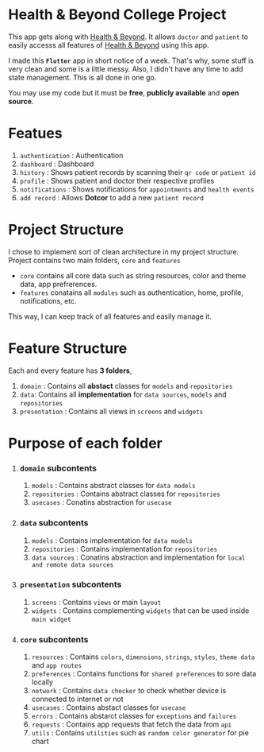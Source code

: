 # Health & Beyond College Project
This app gets along with [Health & Beyond](https://healthandbeyond.xyz/). It allows `doctor` and `patient` to easily accesss all features of [Health & Beyond](https://healthandbeyond.xyz/) using this app.

I made this **`Flutter`** app in short notice of a week.
That's why, some stuff is very clean and some is a little messy.
Also, I didn't have any time to add state management.
This is all done in one go.

You may use my code but it must be **free**, **publicly available** and **open source**.

# Featues

1. `authentication` : Authentication
2. `dashboard` : Dashboard
3. `history` :  Shows patient records by scanning their `qr code` or `patient id`
4. `profile` :  Shows patient and doctor their respective profiles
5. `notifications` : Shows notifications for `appointments` and `health events`
6. `add record` : Allows **Dotcor** to add a new `patient record`

# Project Structure

I chose to implement sort of clean architecture in my project structure.
Project contains two main folders, `core` and `features`

- `core` contains all core data such as string resources, color and theme data, app prefrerences.
- `features` conatains all `modules` such as authentication, home, profile, notifications, etc.

This way, I can keep track of all features and easily manage it.

# Feature Structure

Each and every feature has **3 folders**,

1. `domain` : Contains all **abstact** classes for `models` and `repositories`
2. `data`: Contains all **implementation** for `data sources`, `models` and `repositories`
3. `presentation` : Contains all views in `screens` and `widgets`

# Purpose of each folder

1. ### `domain` subcontents

    1. `models` : Contains abstract classes for `data models`
    2. `repositories` : Contains abstract classes for `repositories`
    3. `usecases` : Conatins abstraction for `usecase`

2. ### `data` subcontents

    1. `models` : Contains implementation for `data models`
    2. `repositories` : Contains implementation for `repositories`
    3. `data sources` : Conatins abstraction and implementation for `local and remote data sources`

3. ### `presentation` subcontents

    1. `screens` : Contains `views` or main `layout`
    2. `widgets` : Contains complementing `widgets` that can be used inside `main widget`

4. ### `core` subcontents

    1. `resources` : Contains `colors`, `dimensions`, `strings`, `styles`, `theme data` and `app routes`
    2. `preferences` : Contains functions for `shared preferences` to sore data locally
    3. `network` : Contains `data checker` to check whether device is connected to internet or not
    4. `usecases` : Contains abstact classes for `usecase`
    5. `errors` : Contains abstarct classes for `exceptions` and `failures`
    6. `requests` : Contains app requests that fetch the data from `api`
    7. `utils` : Contains `utilities` such as `random color generator` for pie chart
